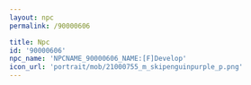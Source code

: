 ```yaml
---
layout: npc
permalink: /90000606

title: Npc
id: '90000606'
npc_name: 'NPCNAME_90000606_NAME:[F]Develop'
icon_url: 'portrait/mob/21000755_m_skipenguinpurple_p.png'
---
```


